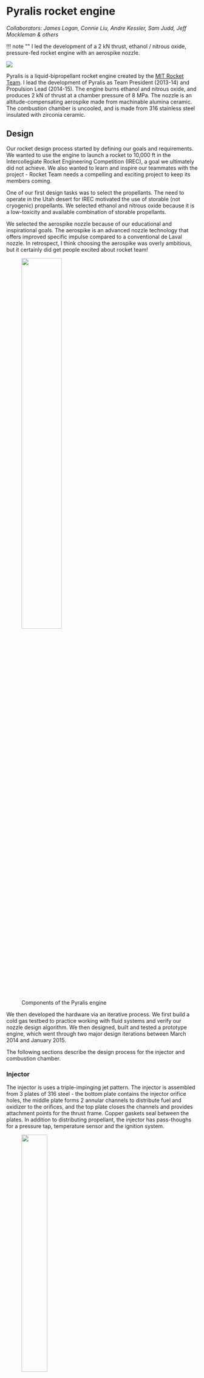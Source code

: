 # Pyralis rocket engine

*Collaborators: James Logan, Connie Liu, Andre Kessler, Sam Judd, Jeff Mockleman & others*

!!! note ""
    I led the development of a 2 kN thrust, ethanol / nitrous oxide, pressure-fed rocket engine with an aerospike nozzle.

<img src="../../assets/images/pyralis/n2o_ignition.png">

Pyralis is a liquid-bipropellant rocket engine created by the [MIT Rocket Team](http://rocketry.mit.edu/). I lead the development of Pyralis as Team President (2013-14) and Propulsion Lead (2014-15). The engine burns ethanol and nitrous oxide, and produces 2 kN of thrust at a chamber pressure of 8 MPa. The nozzle is an altitude-compensating aerospike made from machinable alumina ceramic. The combustion chamber is uncooled, and is made from 316 stainless steel insulated with zirconia ceramic.

## Design

Our rocket design process started by defining our goals and requirements. We wanted to use the engine to launch a rocket to 10,000 ft in the Intercollegiate Rocket Engineering Competition (IREC), a goal we ultimately did not achieve. We also wanted to learn and inspire our teammates with the project - Rocket Team needs a compelling and exciting project to keep its members coming.

One of our first design tasks was to select the propellants. The need to operate in the Utah desert for IREC motivated the use of storable (not cryogenic) propellants. We selected ethanol and nitrous oxide because it is a low-toxicity and available combination of storable propellants.

We selected the aerospike nozzle because of our educational and inspirational goals. The aerospike is an advanced nozzle technology that offers improved specific impulse compared to a conventional de Laval nozzle. In retrospect, I think choosing the aerospike was overly ambitious, but it certainly did get people excited about rocket team!


<figure>
    <img src="../../assets/images/pyralis/engine_components.png" width=50%>
    <figcaption>Components of the Pyralis engine</figcaption>
</figure> 

We then developed the hardware via an iterative process. We first build a cold gas testbed to practice working with fluid systems and verify our nozzle design algorithm. We then designed, built and tested a prototype engine, which went through two major design iterations between March 2014 and January 2015.

The following sections describe the design process for the injector and combustion chamber.


### Injector
The injector is uses a triple-impinging jet pattern. The injector is assembled from 3 plates of 316 steel - the bottom plate contains the injector orifice holes, the middle plate forms 2 annular channels to distribute fuel and oxidizer to the orifices, and the top plate closes the channels and provides attachment points for the thrust frame. Copper gaskets seal between the plates. In addition to distributing propellant, the injector has pass-thoughs for a pressure tap, temperature sensor and the ignition system.

<figure>
    <img src="../../assets/images/pyralis/triplet_injector.png" width=40%>
    <figcaption>Fuel (orange) and oxidizer (green) flow though the triplet injector. Note this figure shows an o-ring seal; the seal design was later changed to use copper gaskets.</figcaption>
</figure> 

The injector was originally designed by Jeff Mockleman. His design used swirl-flow orifices which achieved very good mixing. However, the swirl orifices were difficult to manufacture accurately, so the tolerance on the orifice area was poor. Water flow tests showed that the area tolerance caused our pressure drop and mass flow rate to be unacceptably far from their design values. To remedy this problem, Connie Liu and I redesigned the injector to use drilled hole orifices in a triplet configuration. The drilled holes could be manufactured to much tighter tolerance that the previous design. Further water flow tests validated the new design.

<figure class="center video">
    <div class="video-container">
      <iframe width="560" height="315" src="https://www.youtube.com/embed/Y7Ui4Hz6x9Q?rel=0&amp;showinfo=0" frameborder="0" allowfullscreen></iframe>
    </div>
    <figcaption>A water flow test of the re-designed injector. Video editing by Andre Kessler.</figcaption>
</figure>

I also performed a thermal analysis on the injector. I used Nusselt number techniques to estimate the heat transfer coefficients between the injector and the combustion chamber gases, and between the injector and the liquid propellant flows. These heat transfer coefficients provided boundary conditions for a finite element heat transfer simulation (SolidWorks Simulation). The results of the steady-state thermal analysis indicate a maximum temperature of 1400 K. This is slightly above the operating limit (1170 K) of the injector's steel alloy, indicating that the injector is not suitable for steady-state operation. However, during the short burn time (15 s), the engine does not reach steady state. A more detailed transient thermal analysis should have been performed, but we did not have the computational resources at the time.

<figure>
    <img src="../../assets/images/pyralis/injector_thermal.png" width=40%>
    <figcaption>Temperature distribution in a cross section of the injector in steady-state operation.</figcaption>
</figure> 

### Combustion chamber and nozzle
The Pyralis engine’s combustion chamber and convergent nozzle region are contained by a cylindrical structural wall made from 316 steel. Chemical equilibrium analysis predicts a combustion temperature of 1900 K, well above the maximum operating temperature of 316. Therefore walls of the combustion chamber must be thermally protected. We chose an insulating thermal liner, which offers greater simplicity than regenerative cooling, and better re-usability than ablative cooling.

<figure>
    <img src="../../assets/images/pyralis/nozzle.png" width=60%>
    <figcaption>A view of the Pyralis engine showing the ceramic nozzle.</figcaption>
</figure> 

The thermal liner consists of a cast zirconia ceramic, which has high temperature tolerance and low thermal conductivity. The steel wall is protected partially by the thermal resistance of the liner, and partly by its heat capacity. This thermal design cannot withstand steady-state operation, but our mission requires a relatively short (15 s) burn time.

<figure>
    <img src="../../assets/images/pyralis/pyralis_cross_section_render_2014_edit.png" width=40%>
    <figcaption>A CAD rendering cross section showing the nozzle support structure.</figcaption>
</figure> 

The nozzle's spike is made from machinable alumina ceramic. Machinable alumina was selected because of its higher strength and better fabrication tolerances (compared to the cast zirconia used in the liner). James Logan designed a clever web structure to support the nozzle spike within the combustion chamber. I designed the spike's contour using a method of characteristics algorithm.

<figure>
    <img src="../../assets/images/pyralis/chamber_thermal.png" width=60%>
    <figcaption>Transient thermal analysis of the combustion chamber wall.</figcaption>
</figure> 

## Testing

<figure>
    <img src="../../assets/images/pyralis/team_in_blast_chamber.png" width=100%>
    <figcaption>Rocket team members pose with the engine and test stand before our first static firing. Our faculty advisor, <a href="https://aeroastro.mit.edu/paulo-lozano">Prof. Lozano</a> stands to the left. James Logan and Ryan Webb wear fire-resistant personal protective equipment, as they will fill the propellant tanks.</figcaption>
</figure>

### Test facilities
We tested the engine in a blast chamber in MIT's Gas Turbine Lab. The test stand structure was built from steel uni-strut and reinforced with steel cable. Plywood was used to create mounting panels for valves and tanks; the wood was treated with a flame retardant to reduce the risk of unwanted fire. The engine's exhaust was cooled by a water sprayer, and then routed through a J-shaped steel duct to a vent fan in the room's ceiling.

### Safety and procedures
Together with other team members, I developed safety plans and procedures for the static firing. We researched toxicity, fire and explosion hazards, reviewing papers about test facilities for similar engines operated by JAXA and NASA. We then revised our plans through discussions with the Environment, Health and Safety department (EHS) and experienced lab technicians. We created impact/probability charts to document the hazards present in the test, and selected mitigation strategies. Finally, we wrote and practiced a detailed checklist for the test. The checklist covered the nominal procedure, and also contained various abort procedures to return the system to a safe state after a failure.

### First static fire - hard start
We performed our first static firing attempt in May 2014. This test failed due to a hard start, which destroyed parts of the combustion chamber and some plumbing. On this version of the engine, the ignition system was a simple spark plug sticking into the combustion chamber, and our propellant flow was controlled by non-throttleable solenoid valves, which open to full flow in 30 ms. Writing now, with several more years of experience and grad classes in combustion under my belt, it seems obvious that this poor design would hard-start. But sometimes I end up learning things the hard way.

<figure>
    <img src="../../assets/images/pyralis/hard_start_unburnt.png" width=60%>
    <img src="../../assets/images/pyralis/hard_start_explosion.png" width=60%>
    <figcaption>Video stills from the hard start during the May 2014 static fire. At t=0, the spark plug and solenoid valves were energized. At t=+66 ms (top frame), the valve opening and pipe flow transients have passed, and the full propellant flow is passing though the injector. However, the propellant has not ignited, and a strong jet of unburnt propellant mist flows out of the nozzle.
    At t=+99 ms (bottom frame), ignition occurs. Because the fuel and oxidizer are still liquids in the combustion chamber, their density is high and large mass of propellant is in the combustion chamber. When this mixture ignites, a huge amount of energy is released (~1 MJ). The chamber pressure spikes. The incompressible liquid propellants transmit the pressure shock to the engine and plumbing structure. The hose supplying oxidizer to the engine explodes. Glowing wires from the hose’s metal braid can be seen flying away. The pressure exerts a strong downward force on the spike, which structurally fails and is ejected downwards out of the engine.</figcaption>
</figure>

In response, we spent the summer and fall of 2014 redesigning and rebuilding the engine. We developed a hydrogen / air pilot torch to replace the spark igniter and redesigned the injector. We also built our own servo-controlled throttle valves so we could ramp up the propellant flow more gradually.

### Second static fire - smooth ignition, but flame-out
We tested the new engine in December 2014. Our hard-start remedies were successful - the engine started smoothly! However, it flamed-out after a few seconds of operation. We believe that the $L^*$ of the combustion chamber (about 0.7 m) was too short to maintain stable combustion of the propellants.

<figure class="center video">
<div class="video-container">
  <iframe width="560" height="315" src="https://www.youtube.com/embed/fnRJ-U3l2fM?rel=0&amp;showinfo=0" frameborder="0" allowfullscreen></iframe>
</div>
<figcaption>A static firing of the Pyralis engine. We fired our pilot torch (air and hydrogen) for 20 seconds before flowing our main propellants. The engine ignites at about 22 seconds according to the timestamp in the video. Video editing by Connie Liu.</figcaption>
</figure>


## Conclusion

Unfortunately, we had to cancel the project before we could achieve a full-duration static fire. In a subsequent test in January 2015, we accidentally damaged the blast chamber's ventilation system. Previous maintenance had replaced the room's vent fan with a non-explosion-proof fan. When one of our tests vented unburnt propellant vapor though the fan, a spark from the motor ignited the vapor, and the resulting explosion destroyed the fan. Connie Liu and I conducted a thorough investigation into the incident. Among other analyses, I used the Weibull formula to predict the overpressure from a propellant vapor explosion, and found that this overpressure matched the observed structural damage.

Because the building we were testing in was scheduled for renovations in a few months, MIT decided not to repair the vent. We had lost our test site, and only had a few months remaining before our project deadline (we were planning to fly the engine at the Intercollegiate Rocket Engineering Competition (IREC) in June 2015). Therefore, we decided to cancel further development of Pyralis, and switched to a commercial-of-the-shelf solid rocket motor for IREC 2015. Difficult as it was to make, this ended up being the right call. With the extra manpower freed up from the propulsion system, the team built an excellent rocket and recovery system, which won the basic category of IREC.

Although it was disappointing to cut the project short, we learned much from what we were able to accomplish. I loved playing mentor to my younger teammates, and using the project to inspire their excitement about engineering and propulsion. Almost everyone involved has gone on to apply what they learned on Pyralis to other propulsion projects at MIT, SpaceX, Firefly, NASA, ULA, and Northrop Grumman.

<figure>
    <img src="../../assets/images/irec2015_launch.png" width=100%>
    <figcaption>MIT Rocket team's 2015 rocket launches in the IREC competition. Unfortunately, we did not finish the Pyralis engine in time, and flew this rocket on a off-the-shelf solid rocket motor instead. Despite this change, the team built an excellent rocket and won first place in the competition.</figcaption>
</figure>
